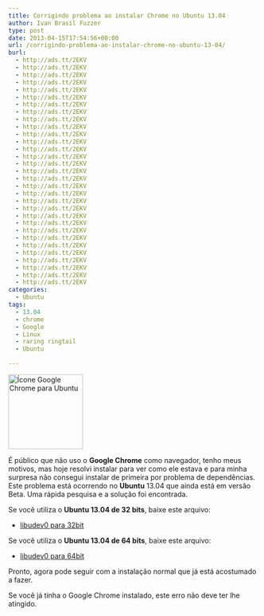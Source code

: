 ```yaml
---
title: Corrigindo problema ao instalar Chrome no Ubuntu 13.04
author: Ivan Brasil Fuzzer
type: post
date: 2013-04-15T17:54:56+00:00
url: /corrigindo-problema-ao-instalar-chrome-no-ubuntu-13-04/
burl:
  - http://ads.tt/2EKV
  - http://ads.tt/2EKV
  - http://ads.tt/2EKV
  - http://ads.tt/2EKV
  - http://ads.tt/2EKV
  - http://ads.tt/2EKV
  - http://ads.tt/2EKV
  - http://ads.tt/2EKV
  - http://ads.tt/2EKV
  - http://ads.tt/2EKV
  - http://ads.tt/2EKV
  - http://ads.tt/2EKV
  - http://ads.tt/2EKV
  - http://ads.tt/2EKV
  - http://ads.tt/2EKV
  - http://ads.tt/2EKV
  - http://ads.tt/2EKV
  - http://ads.tt/2EKV
  - http://ads.tt/2EKV
  - http://ads.tt/2EKV
  - http://ads.tt/2EKV
  - http://ads.tt/2EKV
  - http://ads.tt/2EKV
  - http://ads.tt/2EKV
  - http://ads.tt/2EKV
  - http://ads.tt/2EKV
  - http://ads.tt/2EKV
  - http://ads.tt/2EKV
  - http://ads.tt/2EKV
  - http://ads.tt/2EKV
  - http://ads.tt/2EKV
categories:
  - Ubuntu
tags:
  - 13.04
  - chrome
  - Google
  - Linux
  - raring ringtail
  - Ubuntu

---
```

<img class="size-thumbnail wp-image-5142 aligncenter" title="Ícone Google Chrome para Ubuntu" alt="Ícone Google Chrome para Ubuntu" src="http://www.ubuntero.com.br/wp-content/uploads/2013/04/icone-Google-Chrome-150x150.png" width="150" height="150" />

É público que não uso o **Google Chrome** como navegador, tenho meus motivos, mas hoje resolvi instalar para ver como ele estava e para minha surpresa não consegui instalar de primeira por problema de dependências. Este problema está ocorrendo no **Ubuntu** 13.04 que ainda está em versão Beta. Uma rápida pesquisa e a solução foi encontrada.

Se você utiliza o **Ubuntu 13.04 de 32 bits**, baixe este arquivo:

  * <a href="https://launchpad.net/ubuntu/+source/udev/175-0ubuntu19/+build/4325790/+files/libudev0_175-0ubuntu19_i386.deb" target="_blank" rel="nofollow">libudev0 para 32bit</a>

Se você utiliza o **Ubuntu 13.04 de 64 bits**, baixe este arquivo:

  * <a href="https://launchpad.net/ubuntu/+source/udev/175-0ubuntu19/+build/4325788/+files/libudev0_175-0ubuntu19_amd64.deb" target="_blank" rel="nofollow">libudev0 para 64bit</a>

Pronto, agora pode seguir com a instalação normal que já está acostumado a fazer.

Se você já tinha o Google Chrome instalado, este erro não deve ter lhe atingido.